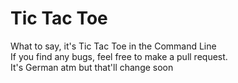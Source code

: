 # Tic Tac Toe

What to say, it's Tic Tac Toe in the Command Line\
If you find any bugs, feel free to make a pull request.\
It's German atm but that'll change soon
